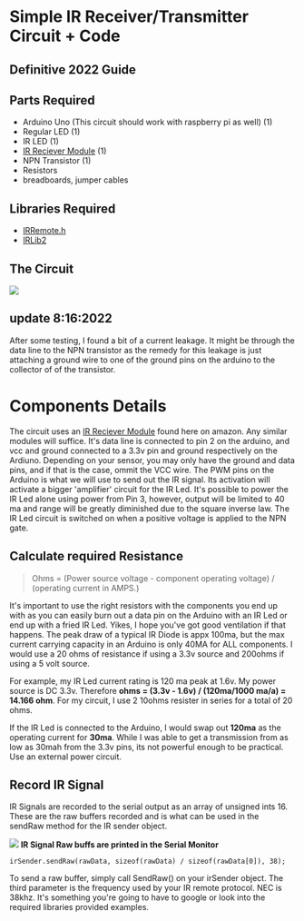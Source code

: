 # Simple IR Receiver/Transmitter Circuit + Code
## Definitive 2022 Guide

## Parts Required

- Arduino Uno (This circuit should work with raspberry pi as well) (1)
- Regular LED (1)
- IR LED (1)
- [IR Reciever Module](https://www.amazon.com/Digital-Receiver-Transmitter-Electronic-Building/dp/B08X2MFS6S/ref=sr_1_7?crid=2NCCFPKIWKCZV&keywords=ir+receiver+module&sprefix=ir+receiver+modul%2Caps%2C114&sr=8-7) (1)
- NPN Transistor (1)
- Resistors 
- breadboards, jumper cables

## Libraries Required
- [IRRemote.h](https://github.com/Arduino-IRremote/Arduino-IRremote)
- [IRLib2](https://github.com/cyborg5/IRLib2)

## The Circuit
![](https://i.imgur.com/twgP4qY.png)

## update 8:16:2022

After some testing, I found a bit of a current leakage. It might be through the data line to the NPN transistor as the remedy for this leakage is just attaching a ground wire to one of the ground pins on the arduino to the collector of of the transistor.

# Components Details

The circuit uses an [IR Reciever Module](https://www.amazon.com/Digital-Receiver-Transmitter-Electronic-Building/dp/B08X2MFS6S/ref=sr_1_7?crid=2NCCFPKIWKCZV&keywords=ir+receiver+module&sprefix=ir+receiver+modul%2Caps%2C114&sr=8-7) found here on amazon. Any similar modules will suffice. It's data line is connected to pin 2 on the arduino, and vcc and ground connected to a 3.3v pin and ground respectively on the Ardiuno. Depending on your sensor, you may only have the ground and data pins, and if that is the case, ommit the VCC wire.
The PWM pins on the Arduino is what we will use to send out the IR signal. Its activation will activate a bigger 'amplifier' circuit for the IR Led. It's possible to power the IR Led alone using power from Pin 3, however, output will be limited to 40 ma and range will be greatly diminished due to the square inverse law. The IR Led circuit is switched on when a positive voltage is applied to the NPN gate. 

## Calculate required Resistance
> Ohms = (Power source voltage - component operating voltage) / (operating current in AMPS.)

It's important to use the right resistors with the components you end up with as you can easily burn out a data pin on the Arduino with an IR Led or end up with a fried IR Led. Yikes, I hope you've got good ventilation if that happens. The peak draw of a typical IR Diode is appx 100ma, but the max current carrying capacity in an Arduino is only 40MA for ALL components. I would use a 20 ohms of resistance if using a 3.3v source and 200ohms if using a 5 volt source.

For example, my IR Led current rating is 120 ma peak at 1.6v. My power source is DC 3.3v. Therefore **ohms = (3.3v - 1.6v) / (120ma/1000 ma/a) =  14.166 ohm**. 
For my circuit, I use 2 10ohms resister in series for a total of 20 ohms.

If the IR Led is connected to the Arduino, I would swap out **120ma** as the operating current for **30ma**. While I was able to get a transmission from as low as 30mah from the 3.3v pins, its not powerful enough to be practical. Use an external power circuit.

## Record IR Signal
IR Signals are recorded to the serial output as an array of unsigned ints 16. These are the raw buffers recorded and is what can be used in the sendRaw method for the IR sender object. 

![](https://i.imgur.com/DQk7lAN.png)
**IR Signal Raw buffs are printed in the Serial Monitor**

    irSender.sendRaw(rawData, sizeof(rawData) / sizeof(rawData[0]), 38);
To send a raw buffer, simply call SendRaw() on your irSender object. The third parameter is the frequency used by your IR remote protocol. NEC is 38khz. It's something you're going to have to google or look into the required libraries provided examples.
